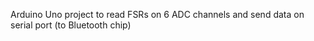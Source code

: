 Arduino Uno project to read FSRs on 6 ADC channels and send data on serial port (to Bluetooth chip)
